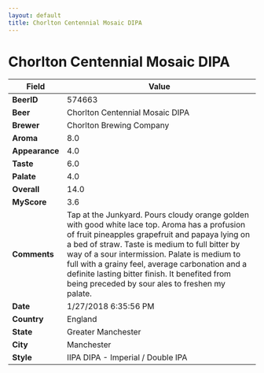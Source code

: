 ```yaml
---
layout: default
title: Chorlton Centennial Mosaic DIPA
---
```


# Chorlton Centennial Mosaic DIPA

| Field         | Value     |
|---------------|-----------|
| **BeerID** | 574663 |
| **Beer** | Chorlton Centennial Mosaic DIPA |
| **Brewer** | Chorlton Brewing Company |
| **Aroma** | 8.0 |
| **Appearance** | 4.0 |
| **Taste** | 6.0 |
| **Palate** | 4.0 |
| **Overall** | 14.0 |
| **MyScore** | 3.6 |
| **Comments** | Tap at the Junkyard. Pours cloudy orange golden with good white lace top. Aroma has a profusion of fruit pineapples grapefruit and papaya lying on a bed of straw. Taste is medium to full bitter by way of a sour intermission. Palate is medium to full with a grainy feel, average carbonation and a definite lasting bitter finish. It benefited from being preceded by sour ales to freshen my palate. |
| **Date** | 1/27/2018 6:35:56 PM |
| **Country** | England |
| **State** | Greater Manchester |
| **City** | Manchester |
| **Style** | IIPA DIPA - Imperial / Double IPA |
